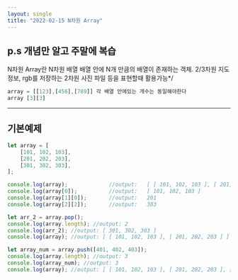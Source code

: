 ```yaml
---
layout: single
title: "2022-02-15 N차원 Array"
---
```


## p.s 개념만 알고 주말에 복습

N차원 Array란
N차원 배열
배열 안에 N개 만큼의 배열이 존재하는 객체.
2/3차원 지도 정보, rgb를 저장하는 2차원 사진 파일 등을 표현할때 활용가능*/
```javascript
array = [[123],[456],[789]] 각 배열 안에있는 개수는 동일해야한다
array [3][3]
```
***

## 기본예제
```javascript
let array = [
    [101, 102, 103],
    [201, 202, 203],
    [301, 302, 303],
];

console.log(array);             //output:   [ [ 101, 102, 103 ], [ 201, 202, 203 ], [ 301, 302, 303 ] ]
console.log(array[0]);          //output:   [ 101, 102, 103 ]
console.log(array[1][0]);       //output:   201
console.log(array[2][2]);       //output:   303

let arr_2 = array.pop();
console.log(array.length); //output: 2
console.log(arr_2); //output: [ 301, 302, 303 ]
console.log(array); //output: [ [ 101, 102, 103 ], [ 201, 202, 203 ] ]

let array_num = array.push([401, 402, 403]);
console.log(array.length); //output: 3
console.log(array_num); //output: 3
console.log(array); //output: [ [ 101, 102, 103 ], [ 201, 202, 203 ], [ 401, 402, 403 ] ]

```
